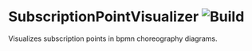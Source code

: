 # SubscriptionPointVisualizer ![Build](https://github.com/bptlab/subscription-point-visualizer/workflows/Node.js%20CI/badge.svg)
Visualizes subscription points in bpmn choreography diagrams.

